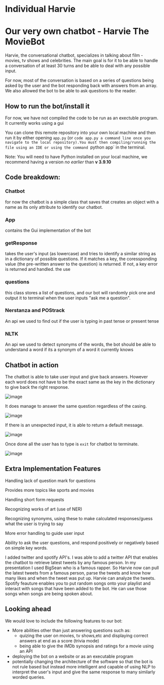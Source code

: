# Individual Harvie

# Our very own chatbot - Harvie The MovieBot

Harvie, the conversational chatbot, specializes in talking about film - movies, tv shows and celebrities. The main goal is for it to be able to handle a conversation of at least 30 turns and be able to deal with any possible input.

For now, most of the conversation is based on a series of questions being asked by the user and the bot responding back with answers from an array. We also allowed the bot to be able to ask questions to the reader.

## How to run the bot/install it
For now, we have not compiled the code to be run as an exectuble program. It currently works using a gui

You can clone this remote repository into your own local machine and then run it by either opening `app.py` (or `code app.py a command line once you navigate to the local repository).You must then compiling/running the file using an IDE or using the command `python app` in the terminal.

Note: You will need to have Python installed on your local machine, we recommend having a version *no earlier* than **v 3.9.10**

## Code breakdown:
### Chatbot
for now the chatbot is a simple class that saves that creates an object with a name as its only attribute to identify our chatbot.

### App
contains the Gui implementation of the bot

### getResponse
takes the user's input (as lowercase) and tries to identify a similar string as in a dictionary of possible questions. If it matches a key, the coressponding value (the pre-written answer to the question) is returned. If not, a key error is returned and handled. the use

### questions
this class stores a list of questions, and our bot will randomly pick one and output it to terminal when the user inputs "ask me a question".


### Nerstanza and POStrack
An api we used to find out if the user is typing in past tense or present tense

### NLTK
An api we used to detect synonyms of the words, the bot should be able to understand a word if its a synonym of a word it currently knows

## Chatbot in action

The chatbot is able to take user input and give back answers. However each word does not have to be the exact same as the key in the dictionary to give back the right response.

![image](https://user-images.githubusercontent.com/45835101/159102731-bc2e84cb-25c3-4745-bf22-87a919e66763.png)


It does manage to answer the same question regardless of the casing.

![image](https://user-images.githubusercontent.com/45835101/159102897-e7f26b04-b109-4d82-8b6c-6080bf55aed6.png)


If there is an unexpected input, it is able to return a default message.

![image](https://user-images.githubusercontent.com/45835101/159102914-9e01609d-7b8d-44db-8de0-fe1a93d18812.png)

Once done all the user has to type is `exit` for chatbot to terminate.

![image](https://user-images.githubusercontent.com/45835101/159102958-bdc379f5-b278-4882-baa5-808fb2f690fc.png)

## Extra Implementation Features
Handling lack of question mark for questions

Provides more topics like sports and movies

Handling short form requests

Recognizing works of art (use of NER)

Recognizing synonyms, using these to make calculated responses/guess what the user is trying to say

More error handling to guide user input

Ability to ask the user questions, and respond positively or negatively based on simple key words.

   I added twitter and spotify API's.
   I was able to add a twitter API that enables the chatbot to retrieve latest tweets by any famous person. In my presentation I used BigSean who is a famous rapper.  So Harvie now can pull  the  latest  tweets  from  a  famous  person,  parse the tweets and know how many likes and when the tweet was put up. Harvie can analyze the tweets.
   Spotify feauture enables you to put random songs onto your playlist and interact with songs that have been added to the bot. He can use those songs when songs are being spoken about.
   
  
   
## Looking ahead
We would love to include the following features to our bot:
- More abilities other than just answering questions such as:
    - quizing the user on movies, tv shows,etc and displaying correct answers at end as a score (trivia mode)
    - being able to give the iMDb synopsis and ratings for a movie using an API
- deploying the bot on a website or as an executable program
- potentially changing the architecture of the software so that the bot is not rule based but instead more intelligent and capable of using NLP to interpret the user's input and give the same response to many similarly worded queries.
